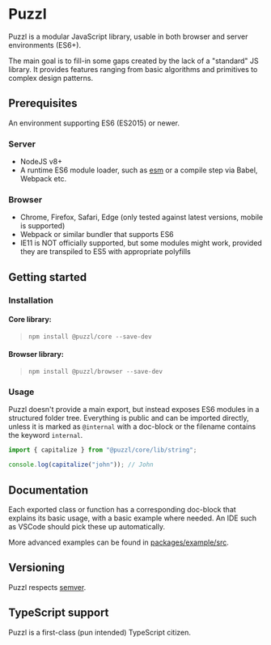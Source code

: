 # Puzzl

Puzzl is a modular JavaScript library, usable in both browser and server environments (ES6+).

The main goal is to fill-in some gaps created by the lack of a "standard" JS library. It provides features ranging from basic algorithms and primitives to complex design patterns.

## Prerequisites

An environment supporting ES6 (ES2015) or newer.

### Server
- NodeJS v8+
- A runtime ES6 module loader, such as [esm](https://www.npmjs.com/package/esm) or a compile step via Babel, Webpack etc.

### Browser
- Chrome, Firefox, Safari, Edge (only tested against latest versions, mobile is supported)
- Webpack or similar bundler that supports ES6
- IE11 is NOT officially supported, but some modules might work, provided they are transpiled to ES5 with appropriate polyfills

## Getting started

### Installation

#### Core library:
> `npm install @puzzl/core --save-dev`
#### Browser library:
> `npm install @puzzl/browser --save-dev`

### Usage

Puzzl doesn't provide a main export, but instead exposes ES6 modules in a structured folder tree. Everything is public and can be imported directly, unless it is marked as `@internal` with a doc-block or the filename contains the keyword `internal`.

```ts
import { capitalize } from "@puzzl/core/lib/string";

console.log(capitalize("john")); // John
```

## Documentation

Each exported class or function has a corresponding doc-block that explains its basic usage, with a basic example where needed. An IDE such as VSCode should pick these up automatically.

More advanced examples can be found in [packages/example/src](packages/example/src).

## Versioning

Puzzl respects [semver](https://semver.org/).

## TypeScript support

Puzzl is a first-class (pun intended) TypeScript citizen.
